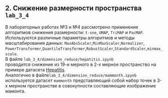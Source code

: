 ## 2. Снижение размерности пространства `lab_3_4`
В лабораторных работах №3 и №4 рассмотрено применение алгоритмов снижения размерности: `t-sne`, `UMAP`, `TriMAP` и `PacMAP`.
Используются различные параметры алгоритмов и методы масштабирования данных: `MaxAbsScaler`,`MinMaxScaler`,`Normalizer`,
`PowerTransformer`,`QuantileTransformer`,`RobustScaler`,`StandardScaler`,`minmax_scale`.<br>
В файле `lab_3_4/dimension_reduce/hepatitis.ipynb`<br> проводится снижение из 19-и мерного в 2-х мерное пространство на 
примере датасета <a href="https://archive.ics.uci.edu/dataset/46/hepatitis">Hepatitis</a>.<br>
Аналогично в файле`lab_3_4/dimension_reduce/mammonth.ipynb` используется датасет `mammonth` представляющий собой набор точек в 3-х мерном пространстве
в совокупности составляющие изображение мамонта. 